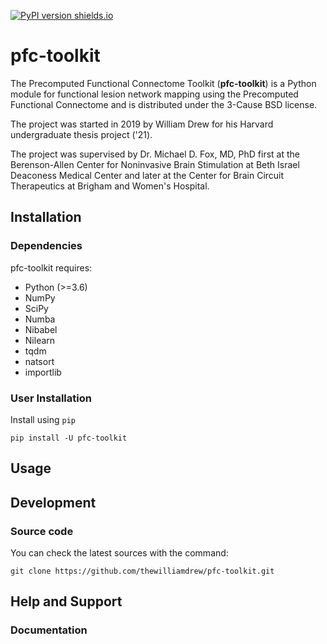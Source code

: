 [![PyPI version shields.io](https://img.shields.io/pypi/v/pfc-toolkit.svg)](https://pypi.python.org/pypi/pfc-toolkit/)

# pfc-toolkit
The Precomputed Functional Connectome Toolkit (**pfc-toolkit**) is a Python module for functional lesion network mapping using the Precomputed Functional Connectome and is distributed under the 3-Cause BSD license.

The project was started in 2019 by William Drew for his Harvard undergraduate thesis project ('21).

The project was supervised by Dr. Michael D. Fox, MD, PhD first at the Berenson-Allen Center for Noninvasive Brain Stimulation at Beth Israel Deaconess Medical Center and later at the Center for Brain Circuit Therapeutics at Brigham and Women's Hospital.

## Installation
### Dependencies
pfc-toolkit requires:
- Python (>=3.6)
- NumPy
- SciPy
- Numba
- Nibabel
- Nilearn
- tqdm
- natsort
- importlib

### User Installation
Install using `pip`
```
pip install -U pfc-toolkit
```

## Usage


## Development
### Source code
You can check the latest sources with the command:
```
git clone https://github.com/thewilliamdrew/pfc-toolkit.git
```

## Help and Support
### Documentation
